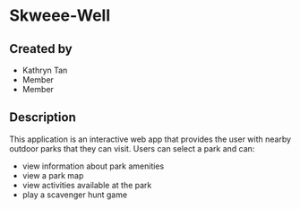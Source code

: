 # Skweee-Well

## Created by
- Kathryn Tan
- Member
- Member

## Description
This application is an interactive web app that provides the user with nearby outdoor parks that they can visit. Users can select a park and can:
- view information about park amenities
- view a park map
- view activities available at the park
- play a scavenger hunt game 